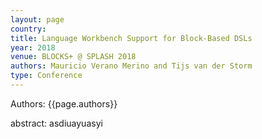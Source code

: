 ```yaml
---
layout: page
country:
title: Language Workbench Support for Block-Based DSLs
year: 2018
venue: BLOCKS+ @ SPLASH 2018
authors: Mauricio Verano Merino and Tijs van der Storm
type: Conference
---
```


<!-- ## {{page.title}} -->
Authors: {{page.authors}}


abstract:
asdiuayuasyi